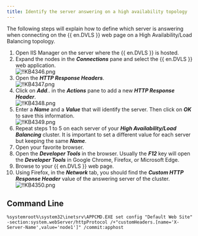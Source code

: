 ```yaml
---
title: Identify the server answering on a high availability topology
---
```

The following steps will explain how to define which server is answering when connecting on the {{ en.DVLS }} web page on a High Availability/Load Balancing topology.

1. Open IIS Manager on the server where the {{ en.DVLS }} is hosted.
1. Expand the nodes in the ***Connections*** pane and select the {{ en.DVLS }} web application.  
![!!KB4346.png](https://webdevolutions.azureedge.net/docs/en/kb/KB4346.png)
1. Open the ***HTTP Response Headers***.  
![!!KB4347.png](https://webdevolutions.azureedge.net/docs/en/kb/KB4347.png)
1. Click on ***Add***.. in the ***Actions*** pane to add a new ***HTTP Response Header***.  
![!!KB4348.png](https://webdevolutions.azureedge.net/docs/en/kb/KB4348.png)
1. Enter a ***Name*** and a ***Value*** that will identify the server. Then click on ***OK*** to save this information.  
![!!KB4349.png](https://webdevolutions.azureedge.net/docs/en/kb/KB4349.png)
1. Repeat steps 1 to 5 on each server of your ***High Availability/Load Balancing*** cluster. It is important to set a different value for each server but keeping the same ***Name***.
1. Open your favorite browser.
1. Open the ***Developer Tools*** in the browser. Usually the ***F12*** key will open the ***Developer Tools*** in Google Chrome, Firefox, or Microsoft Edge.
1. Browse to your {{ en.DVLS }} web page.
1. Using Firefox, in the ***Network*** tab, you should find the ***Custom HTTP Response Header*** value of the answering server of the cluster.  
![!!KB4350.png](https://webdevolutions.azureedge.net/docs/en/kb/KB4350.png)

## Command Line

```
%systemroot%\system32\inetsrv\APPCMD.EXE set config "Default Web Site" -section:system.webServer/httpProtocol /+"customHeaders.[name='X-Server-Name',value='node1']" /commit:apphost
```